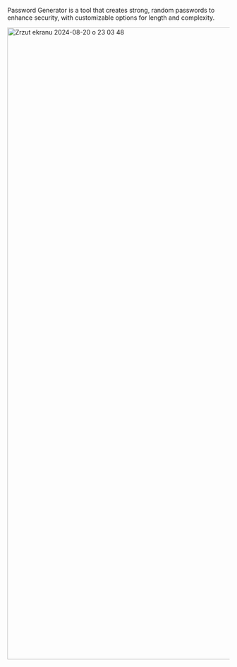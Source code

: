 Password Generator is a tool that creates strong, random passwords to enhance security, with customizable options for length and complexity.

<img width="1434" alt="Zrzut ekranu 2024-08-20 o 23 03 48" src="https://github.com/user-attachments/assets/0d01db6c-1fd9-4f6c-9698-cc4f09ef4032">
